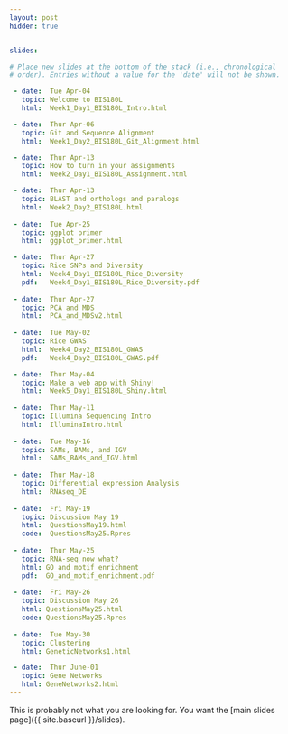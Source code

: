 ```yaml
---
layout: post
hidden: true


slides:

# Place new slides at the bottom of the stack (i.e., chronological
# order). Entries without a value for the 'date' will not be shown.

 - date:  Tue Apr-04
   topic: Welcome to BIS180L
   html:  Week1_Day1_BIS180L_Intro.html

 - date:  Thur Apr-06
   topic: Git and Sequence Alignment
   html:  Week1_Day2_BIS180L_Git_Alignment.html

 - date:  Thur Apr-13
   topic: How to turn in your assignments
   html:  Week2_Day1_BIS180L_Assignment.html

 - date:  Thur Apr-13
   topic: BLAST and orthologs and paralogs
   html:  Week2_Day2_BIS180L.html
   
 - date:  Tue Apr-25
   topic: ggplot primer
   html:  ggplot_primer.html

 - date:  Thur Apr-27
   topic: Rice SNPs and Diversity
   html:  Week4_Day1_BIS180L_Rice_Diversity
   pdf:   Week4_Day1_BIS180L_Rice_Diversity.pdf
   
 - date:  Thur Apr-27
   topic: PCA and MDS
   html:  PCA_and_MDSv2.html
   
 - date:  Tue May-02
   topic: Rice GWAS
   html:  Week4_Day2_BIS180L_GWAS
   pdf:   Week4_Day2_BIS180L_GWAS.pdf

 - date:  Thur May-04
   topic: Make a web app with Shiny!
   html:  Week5_Day1_BIS180L_Shiny.html
   
 - date:  Thur May-11
   topic: Illumina Sequencing Intro
   html:  IlluminaIntro.html
   
 - date:  Tue May-16
   topic: SAMs, BAMs, and IGV
   html:  SAMs_BAMs_and_IGV.html
   
 - date:  Thur May-18
   topic: Differential expression Analysis
   html:  RNAseq_DE
   
 - date:  Fri May-19
   topic: Discussion May 19
   html:  QuestionsMay19.html
   code:  QuestionsMay25.Rpres
   
 - date:  Thur May-25
   topic: RNA-seq now what?
   html: GO_and_motif_enrichment
   pdf:  GO_and_motif_enrichment.pdf
   
 - date:  Fri May-26
   topic: Discussion May 26
   html: QuestionsMay25.html
   code: QuestionsMay25.Rpres
   
 - date:  Tue May-30
   topic: Clustering
   html: GeneticNetworks1.html

 - date:  Thur June-01
   topic: Gene Networks
   html: GeneNetworks2.html
---
```


This is probably not what you are looking for. You want the [main slides page]({{ site.baseurl }}/slides).
